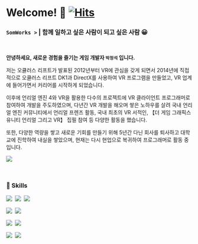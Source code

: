 # Welcome! 👋 [![Hits](https://hits.seeyoufarm.com/api/count/incr/badge.svg?url=https%3A%2F%2Fgithub.com%2FSombusta)](https://hits.seeyoufarm.com)	

### **`SomWorks >`** | 함께 일하고 싶은 사람이 되고 싶은 사람 😀
<br>

**안녕하세요, 새로운 경험을 즐기는 게임 개발자 `박정석` 입니다.**

저는 오큘러스 리프트가 발표된 2012년부터 VR에 관심을 갖게 되면서 2014년에 직접적으로 오큘러스 리프트 DK1과 DirectX를 사용하여 VR 프로그램을 만들었고, VR 업계에 들어가면서 커리어를 시작하게 되었습니다.

이후에 언리얼 엔진 4와 VR을 활용한 다수의 프로젝트에 VR 클라이언트 프로그래머로 참여하여 개발을 주도하였으며, 다년간 VR 개발을 해오며 쌓은 노하우를 살려 국내 언리얼 엔진 커뮤니티에서 언리얼 프렌즈 활동, 국내 최초의 VR 서적인, 【더 게임 그래픽스 유니티 언리얼 그리고 VR】 집필 참여 등 다양한 활동을 했습니다.

또한, 다양한 역량을 쌓고 새로운 기회를 만들기 위해 5년간 다닌 회사를 퇴사하고 대학교에 진학하여 내실을 쌓았으며, 현재는 다시 현업으로 복귀하여 프로그래머로 활동 중입니다.

[<img src="https://img.shields.io/badge/Profile-0D0D0D?style=flat&logo=notion&logoColor=white"/>](https://www.notion.so/somworks/Jeongseok-Park-840bdf41d7294bf0acfc8660bb02bb06?pvs=4)	

<br>

### **🚀 Skills**
<img src="https://img.shields.io/badge/Cpp-00599C?style=flat&logo=cplusplus&logoColor=white"/></a>&nbsp;
<img src="https://img.shields.io/badge/C Sharp-239120?style=flat&logo=csharp&logoColor=white"/></a>&nbsp;
<img src="https://img.shields.io/badge/Go-00ADD8?style=flat&logo=go&logoColor=white"/></a>&nbsp;

<img src="https://img.shields.io/badge/Unreal Engine-0E1128?style=flat&logo=unrealengine&logoColor=white"/></a>&nbsp;
<img src="https://img.shields.io/badge/Unity-222324?style=flat&logo=unity&logoColor=white"/></a>&nbsp;

<img src="https://img.shields.io/badge/MongoDB-47A248?style=flat&logo=mongodb&logoColor=white"/></a>&nbsp;
<img src="https://img.shields.io/badge/Redis-DC382D?style=flat&logo=redis&logoColor=white"/></a>&nbsp;

<img src="https://img.shields.io/badge/Git-F05032?style=flat&logo=git&logoColor=white"/></a>&nbsp;
<img src="https://img.shields.io/badge/SVN-809CC9?style=flat&logo=subversion&logoColor=white"/></a>&nbsp;



<!--
**Sombusta/Sombusta** is a ✨ _special_ ✨ repository because its `README.md` (this file) appears on your GitHub profile.

Here are some ideas to get you started:

- 🔭 I’m currently working on ...
- 🌱 I’m currently learning ...
- 👯 I’m looking to collaborate on ...
- 🤔 I’m looking for help with ...
- 💬 Ask me about ...
- 📫 How to reach me: ...
- 😄 Pronouns: ...
- ⚡ Fun fact: ...

<div align=center>  

- **`ShovelWorks Studio`** | Creative Director, Client Programmer
- **`Action Square`** | Client Programmer

</div>

-->
